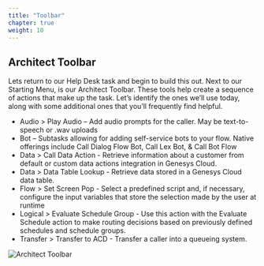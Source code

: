 ```yaml
---
title: "Toolbar"
chapter: true
weight: 10
---
```


## Architect Toolbar

Lets return to our Help Desk task and begin to build this out. Next to our Starting Menu, is our Architect Toolbar. These tools help create a sequence of actions that make up the task. Let’s identify the ones we’ll use today, along with some additional ones that you’ll frequently find helpful.

* Audio > Play Audio – Add audio prompts for the caller. May be text-to-speech or .wav uploads
* Bot – Subtasks allowing for adding  self-service bots to your flow. Native offerings include Call Dialog Flow Bot, Call Lex Bot, & Call Bot Flow
* Data > Call Data Action - Retrieve information about a customer from default or custom data actions integration in Genesys Cloud.
* Data > Data Table Lookup - Retrieve data stored in a Genesys Cloud data table.
* Flow > Set Screen Pop - Select a predefined script and, if necessary, configure the input variables that store the selection made by the user at runtime
* Logical > Evaluate Schedule Group - Use this action with the Evaluate Schedule action to make routing decisions based on previously defined schedules and schedule groups.
* Transfer > Transfer to ACD - Transfer a caller into a queueing system.

![Architect Toolbar](/images/Toolbar.jpg)